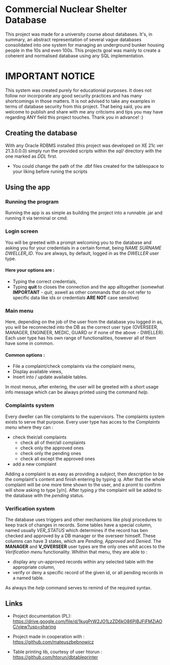 # Commercial Nuclear Shelter Database

This project was made for a university course about databases. It's, in summary, an abstract representation of several vague databases consolidated into one system
for managing an underground bunker housing people in the 10s and even 100s. This projects goal was mainly to create a coherent and normalised database using any SQL
implementation.

# IMPORTANT NOTICE

This system was created purely for educationial purposes. It does not follow nor incorporate any good security practices and has many shortcomings in those matters.
It is not advised to take any examples in terms of database security from this project. That being said, you are welcome to publish and share with me any critcisms
and tips you may have regarding ANY field this project touches. Thank you in advance! :)

## Creating the database

With any Oracle RDBMS installed (this project was developed on XE 21c ver 21.3.0.0.0) simply run the provided scripts within the *sql/* directory with
the one marked as *DDL* first.
  - You could change the path of the .dbf files created for the tablespace to your liking before runing the scripts
  
## Using the app

### Running the program
Running the app is as simple as building the project into a runnable .jar and running it via terminal or cmd.

### Login screen
You will be greeted with a prompt welcoming you to the database and asking you for your credentials in a certain format, being *NAME SURNAME DWELLER_ID*.
You are always, by default, logged in as the *DWELLER* user type.

#### Here your options are :
- Typing the correct credentials,
- Typing **quit** to closes the connection and the app alltogether (somewhat **IMPORTANT** - _quit_, aswell as other commands that do not refer to specific data like ids or 
credentials **ARE NOT** case sensitive)

### Main menu
Here, depending on the job of the user from the database you logged in as, you will be reconnected into the DB as the correct user type (OVERSEER, MANAGER,
ENGINEER, MEDIC, GUARD or if none of the above - DWELLER). Each user type has his own range of functionalities, however all of them have some in common.

#### Common options :
- File a complaint/check complaints via the complaint menu,
- Display available views,
- Insert into / update available tables.


In most menus, after entering, the user will be greeted with a short usage info message which can be always printed using the command *help*.

### Complaints system
Every dweller can file complaints to the supervisors. The complaints system exists to serve that purpose. Every user type has acces to the *Complaints menu* 
where they can :
- check their/all complaints
  - check all of their/all complaints
  - check only the approved ones
  - check only the pending ones
  - check all except the approved ones
- add a new complaint

Adding a complaint is as easy as providing a *subject*, then *description* to be the complaint's content and finish entering by typing *:q*. After that the whole
complaint will be one more time shown to the user, and a promt to confirm will show asking to type [y/n]. After typing *y* the complaint will be added to the database
with the *pending* status.

### Verification system
The database uses triggers and other mechanisms like plsql procedures to keep track of changes in records. Some tables have a special column, named usually *VER_STATUS*
which determines if the record has ben checked and approved by a DB manager or the overseer himself. 
These columns can have 3 states, which are *Pending, Approved* and *Denied*. The **MANAGER** and **V_OVERSEER** user types are the only ones whit acces to the
*Verification menu* functionality. Whithin that menu, they are able to :
- display any un-approved records within any selected table with the appropriate column,
- verify or deny a specific record of the given id, or all pending records in a named table.

As always the *help* command serves to remind of the required syntax.

## Links

- Project documentation (PL): 
https://drive.google.com/file/d/1kugPrW2JO1LzZD6kO86PjBJFiFMZjAOC/view?usp=sharing

- Project made in cooperation with : 
https://github.com/mateuszbebnowicz

- Table printing lib, courtesy of user htorun : 
https://github.com/htorun/dbtableprinter
